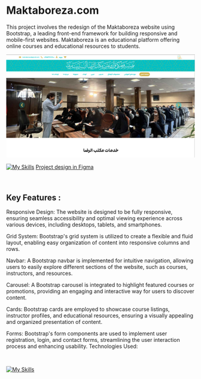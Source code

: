 # Maktaboreza.com
This project involves the redesign of the Maktaboreza website using Bootstrap, a leading front-end framework for building responsive and mobile-first websites. Maktaboreza is an educational platform offering online courses and educational resources to students.
<br/>

<img src="https://github.com/developersaeid/Maktaboreza/blob/main/Screenshot%202025-01-08%20114248.png?raw=true"/>

[![My Skills](https://skillicons.dev/icons?i=figma)](https://skillicons.dev) <a href="https://www.figma.com/design/20stC5kjFQVqSjbeYurjyW/Maktaboreza.com?node-id=0-1&t=eIdEOvRmytoriuzO-1"> Project design in Figma </a>

<br/>

## Key Features :

Responsive Design: The website is designed to be fully responsive, ensuring seamless accessibility and optimal viewing experience across various devices, including desktops, tablets, and smartphones.

Grid System: Bootstrap's grid system is utilized to create a flexible and fluid layout, enabling easy organization of content into responsive columns and rows.

Navbar: A Bootstrap navbar is implemented for intuitive navigation, allowing users to easily explore different sections of the website, such as courses, instructors, and resources.

Carousel: A Bootstrap carousel is integrated to highlight featured courses or promotions, providing an engaging and interactive way for users to discover content.

Cards: Bootstrap cards are employed to showcase course listings, instructor profiles, and educational resources, ensuring a visually appealing and organized presentation of content.

Forms: Bootstrap's form components are used to implement user registration, login, and contact forms, streamlining the user interaction process and enhancing usability.
Technologies Used:

<br/>

[![My Skills](https://skillicons.dev/icons?i=html,css,js,bootstrap)](https://skillicons.dev)



